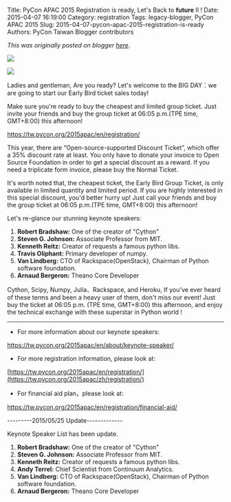 Title: PyCon APAC 2015 Registration is ready, Let's Back to __future__ II !
Date: 2015-04-07 16:19:00
Category: registration
Tags: legacy-blogger, PyCon APAC 2015
Slug: 2015-04-07-pycon-apac-2015-registration-is-ready
Authors: PyCon Taiwan Blogger contributors

*This was originally posted on blogger [here](https://pycontw.blogspot.com/2015/04/pycon-apac-2015-registration-is-ready.html)*.

<!--more-->

[![](http://3.bp.blogspot.com/-bDvr1fjQ1bM/VQ2FCKwXvkI/AAAAAAAAG2Y/UqtPFrEljqM/s1600/logo.png)](http://3.bp.blogspot.com/-bDvr1fjQ1bM/VQ2FCKwXvkI/AAAAAAAAG2Y/UqtPFrEljqM/s1600/logo.png)

[![](http://4.bp.blogspot.com/-0II_PK4Ug7Y/VQ2FCBSqmBI/AAAAAAAAG2c/2Ja53vIfuuE/s1600/car.png)](http://4.bp.blogspot.com/-0II_PK4Ug7Y/VQ2FCBSqmBI/AAAAAAAAG2c/2Ja53vIfuuE/s1600/car.png)

Ladies and gentleman, Are you ready? Let's welcome to the BIG DAY：we are going to start our Early Bird ticket sales today!

Make sure you're ready to buy the cheapest and limited group ticket. Just invite your friends and buy the group ticket at 06:05 p.m.(TPE time, GMT+8:00) this afternoon!

<https://tw.pycon.org/2015apac/en/registration/>

This year, there are “Open-source-supported Discount Ticket”, which offer a 35% discount rate at least. You only have to donate your invoice to Open Source Foundation in order to get a special discount as a reward. If you need a triplicate form invoice, please buy the Normal Ticket.

It's worth noted that, the cheapest ticket, the Early Bird Group Ticket, is only available in limited quantity and limited period. If you are highly interested in this special discount, you'd better hurry up! Just call your friends and buy the group ticket at 06:05 p.m.(TPE time, GMT+8:00) this afternoon!

Let's re-glance our stunning keynote speakers:

1. **Robert Bradshaw:** One of the creator of "Cython"
2. **Steven G. Johnson:** Associate Professor from MIT.
3. **Kenneth Reitz:** Creator of requests a famous python libs.
4. **Travis Oliphant:** Primary developer of numpy.
5. **Van Lindberg:** CTO of Rackspace(OpenStack), Chairman of Python software foundation.
6. **Arnaud Bergeron:** Theano Core Developer


Cython, Scipy, Numpy, Julia、Rackspace, and Heroku, If you've ever heard of these terms and been a heavy user of them, don't miss our event! Just buy the ticket at 06:05 p.m. (TPE time, GMT+8:00) this afternoon, and enjoy the technical exchange with these superstar in Python world !

----

* For more information about our keynote speakers:

<https://tw.pycon.org/2015apac/en/about/keynote-speaker/>

* For more registration information, please look at:

[https://tw.pycon.org/2015apac/en/registration/](https://tw.pycon.org/2015apac/zh/registration/)

* For financial aid plan，please look at:

<https://tw.pycon.org/2015apac/en/registration/financial-aid/>


---------2015/05/25 Update-------------

Keynote Speaker List has been update.  

1. **Robert Bradshaw:** One of the creator of "Cython"
2. **Steven G. Johnson:** Associate Professor from MIT.
3. **Kenneth Reitz:** Creator of requests a famous python libs.
4. **Andy Terrel:** Chief Scientist from Continuum Analytics.
5. **Van Lindberg:** CTO of Rackspace(OpenStack), Chairman of Python software foundation.
6. **Arnaud Bergeron:** Theano Core Developer
